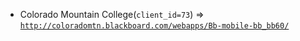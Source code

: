  - Colorado Mountain College(`client_id=73`) => [`http://coloradomtn.blackboard.com/webapps/Bb-mobile-bb_bb60/`](http://coloradomtn.blackboard.com/webapps/Bb-mobile-bb_bb60/)
